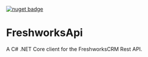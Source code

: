[![nuget badge](https://img.shields.io/nuget/v/Bitfox.Freshworks.svg)](https://www.nuget.org/packages/Bitfox.Freshworks/)

# FreshworksApi
A C# .NET Core client for the FreshworksCRM Rest API.
